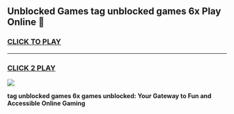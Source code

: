 
## Unblocked Games tag unblocked games 6x Play Online 👋
<h3>
<a href="https://news.freeplayer.one?title=tag_unblocked_games_6x&ref=17F">CLICK TO PLAY</a></h3>
<hr>

<h3>
<a href="https://news.freeplayer.one?title=tag_unblocked_games_6x&ref=17F">CLICK 2 PLAY</a>
  
</h3>

<a href="https://news.freeplayer.one?title=tag_unblocked_games_6x&ref=17F/"><img src="https://clearcache.store/games.png"></a>


**tag unblocked games 6x games unblocked: Your Gateway to Fun and Accessible Online Gaming**
